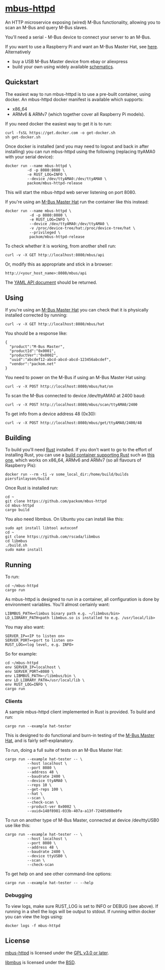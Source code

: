 # [mbus-httpd](https://github.com/packom/mbus-httpd)

An HTTP microservice exposing (wired) M-Bus functionality, allowing you to scan an M-Bus and query M-Bus slaves.

You'll need a serial - M-Bus device to connect your server to an M-Bus.

If you want to use a Raspberry Pi and want an M-Bus Master Hat, see [here](https://www.packom.net/m-bus-master-hat/).  Alternatively

* buy a USB M-Bus Master device from ebay or aliexpress
* build your own using widely available [schematics](https://otb-iot.readthedocs.io/en/latest/mbus.html).

## Quickstart

The easiest way to run mbus-httpd is to use a pre-built container, using docker.  An mbus-httpd docker manifest is available which supports:

* x86_64
* ARMv6 & ARMv7 (which together cover all Raspberry Pi models).

If you need docker the easiest way to get it is to run:

```
curl -fsSL https://get.docker.com -o get-docker.sh
sh get-docker.sh
```

Once docker is installed (and you may need to logout and back in after installing) you can run mbus-httpd using the following (replacing ttyAMA0 with your serial device):

```
docker run --name mbus-httpd \
          -d -p 8080:8080 \
          -e RUST_LOG=INFO \
          --device /dev/ttyAMA0:/dev/ttyAMA0 \
          packom/mbus-httpd-release
```

This will start the mbus-httpd web server listening on port 8080.

If you're using an [M-Bus Master Hat](https://www.packom.net/m-bus-master-hat/) run the container like this instead:

```
docker run --name mbus-httpd \
           -d -p 8080:8080 \
           -e RUST_LOG=INFO \
           --device /dev/ttyAMA0:/dev/ttyAMA0 \
           -v /proc/device-tree/hat:/proc/device-tree/hat \
           --privileged \
           packom/mbus-httpd-release
```

To check whether it is working, from another shell run:

```
curl -v -X GET http://localhost:8080/mbus/api
```

Or, modify this as appropriate and stick in a browser:

```
http://<your_host_name>:8080/mbus/api 
```

The [YAML API document](https://github.com/packom/mbus-httpd/blob/master/api/openapi.yaml) should be returned.

## Using

If you're using an [M-Bus Master Hat](https://www.packom.net/m-bus-master-hat/) you can check that it is physically installed corrected by running:

```
curl -v -X GET http://localhost:8080/mbus/hat
```

You should be a response like:

```
{
  "product":"M-Bus Master",
  "productId":"0x0001",
  "productVer":"0x0002",
  "uuid":"abcdef12-abcd-abcd-abcd-123456abcdef",
  "vendor":"packom.net"
}
```

You need to power on the M-Bus if using an M-Bus Master Hat using:

```
curl -v -X POST http://localhost:8080/mbus/hat/on
```

To scan the M-Bus connected to device /dev/ttyAMA0 at 2400 baud:

```
curl -v -X POST http://localhost:8080/mbus/scan/ttyAMA0/2400
```

To get info from a device address 48 (0x30):

```
curl -v -X POST http://localhost:8080/mbus/get/ttyAMA0/2400/48
```

## Building

To build you'll need [Rust](https://www.rust-lang.org/tools/install) installed.  If you don't want to go to the effort of installing Rust, you can use a [build container supporting Rust](https://piers.rocks/docker/containers/raspberry/pi/rust/cross/compile/compilation/2018/12/16/rust-compilation-for-raspberry-pi.html) such as [this one](https://hub.docker.com/r/piersfinlayson/build), which works on x86_64, ARMv6 and ARMv7 (so all flavours of Raspberry Pis):

```
docker run --rm -ti -v some_local_dir:/home/build/builds piersfinlayson/build
```

Once Rust is installed run:

```
cd ~
git clone https://github.com/packom/mbus-httpd
cd mbus-httpd
cargo build
```

You also need libmbus.  On Ubuntu you can install like this:

```
sudo apt install libtool autoconf
cd ~
git clone https://github.com/rscada/libmbus
cd libmbus
./build.sh
sudo make install
```

## Running

To run:

```
cd ~/mbus-httpd
cargo run
```

As mbus-httpd is designed to run in a container, all configuration is done by environment variables.  You'll almost certainly want:

```
LIBMBUS_PATH=<limbus binary path e.g. ~/libmbus/bin>
LD_LIBRARY_PATH<path libmbus.so is installed to e.g. /usr/local/lib>
```

You may also want:

```
SERVER_IP=<IP to listen on>
SERVER_PORT=<port to listen on>
RUST_LOG=<log level, e.g. INFO>
```

So for example:

```
cd ~/mbus-httpd
env SERVER_IP=localhost \
env SERVER_PORT=8080 \
env LIBMBUS_PATH=~/libmbus/bin \
env LD_LIBRARY_PATH=/usr/local/lib \
env RUST_LOG=INFO \
cargo run
```

### Clients

A sample mbus-httpd client implemented in Rust is provided.  To build and run:

```
cargo run --example hat-tester
```

This is designed to do functional and burn-in testing of the [M-Bus Master Hat](https://www.packom.net/m-bus-master-hat/), and is fairly self-explanatory.

To run, doing a full suite of tests on an M-Bus Master Hat:

```
cargo run --example hat-tester -- \
          --host localhost \
          --port 8080 \
          --address 48 \
          --baudrate 2400 \
          --device ttyAMA0 \
          --reps 10 \
          --get-reps 100 \
          --hat \
          --scan \
          --check-scan \
          --product-ver 0x0002 \
          --uuid=148f8981-033b-407a-a13f-72405d08e0fe
```

To run on another type of M-Bus Master, connected at device /dev/ttyUSB0 use like this:

```
cargo run --example hat-tester -- \
          --host localhost \
          --port 8080 \
          --address 48 \
          --baudrate 2400 \
          --device ttyUSB0 \
          --scan \
          --check-scan
```

To get help on and see other command-line options:

```
cargo run --example hat-tester -- --help
```

### Debugging

To view logs, make sure RUST_LOG is set to INFO or DEBUG (see above).  If running in a shell the logs will be output to stdout.  If running within docker you can view the logs using:

```
docker logs -f mbus-httpd
```

## License

[mbus-httpd](https://github.com/packom/mbus-httpd) is licensed under the [GPL v3.0 or later](https://github.com/packom/mbus-httpd/blob/master/LICENSE).

[libmbus](https://github.com/rscada/libmbus) is licensed under the [BSD](https://github.com/rscada/libmbus/blob/master/LICENSE).

